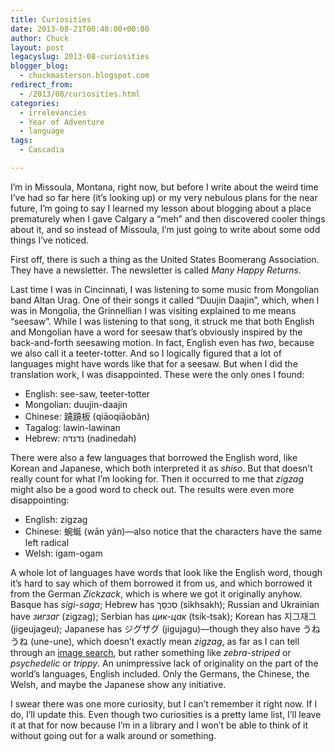 ```yaml
---
title: Curiosities
date: 2013-08-21T00:48:00+00:00
author: Chuck
layout: post
legacyslug: 2013-08-curiosities
blogger_blog:
  - chuckmasterson.blogspot.com
redirect_from:
  - /2013/08/curiosities.html
categories:
  - irrelevancies
  - Year of Adventure
  - language
tags:
  - Cascadia

---
```


I’m in Missoula, Montana, right now, but before I write about the weird
time I’ve had so far here (it’s looking up) or my very nebulous
plans for the near future, I’m going to say I learned my lesson about
blogging about a place prematurely when I gave Calgary a “meh” and
then discovered cooler things about it, and so instead of Missoula, I’m
just going to write about some odd things I’ve noticed.


First off, there is such a thing as the United States Boomerang Association.
They have a newsletter. The newsletter is called *Many Happy Returns*.


Last time I was in Cincinnati, I was listening to some music from Mongolian
band Altan Urag. One of their songs it called “Duujin Daajin”,
which, when I was in Mongolia, the Grinnellian I was visiting explained to me
means “seesaw”. While I was listening to that song, it struck me
that both English and Mongolian have a word for seesaw that’s obviously
inspired by the back-and-forth seesawing motion. In fact, English even has
*two*, because we also call it a teeter-totter. And so I logically figured that
a lot of languages might have words like that for a seesaw. But when I did the
translation work, I was disappointed. These were the only ones I found:

* English: see-saw, teeter-totter
* Mongolian: duujin-daajin
* Chinese: 蹺蹺板 (qiāoqiāobǎn)
* Tagalog: lawin-lawinan
* Hebrew: נדנדה (nadinedah)

There were also a few languages that borrowed the English word, like Korean and
Japanese, which both interpreted it as *shiso*. But that doesn’t really
count for what I’m looking for. Then it occurred to me that
*zigzag* might also be a good word to check out. The results were even
more disappointing:

* English: zigzag
* Chinese: 蜿蜒 (wān yán)—also notice that the characters have the same
  left radical
* Welsh: igam-ogam

A whole lot of languages have words that look like the English word, though
it’s hard to say which of them borrowed it from us, and which borrowed it
from the German *Zickzack*, which is where we got it originally anyhow. Basque
has *sigi-saga*; Hebrew has סִכסָך (sikhsakh); Russian and Ukrainian have
*зигзаг* (zigzag); Serbian has *цик-цак* (tsik-tsak); Korean has 지그재그
(jigeujageu); Japanese has ジグザグ (jigujagu)—though they also
have うねうね (une-une), which doesn’t exactly mean *zigzag*, as far
as I can tell through an [image
search][zz],
but rather something like *zebra-striped* or *psychedelic* or
*trippy*. An unimpressive lack of originality on the part of the world’s
languages, English included. Only the Germans, the Chinese, the Welsh, and
maybe the Japanese show any initiative.

I swear there was one more curiosity, but I can’t remember it right
now. If I do, I’ll update this. Even though two curiosities is a pretty
lame list, I’ll leave it at that for now because I’m in a library
and I won’t be able to think of it without going out for a walk around or
something.  

[zz]: https://www.google.com/search?q=%E3%81%86%E3%81%AD%E3%81%86%E3%81%AD&rlz=1C1GGGE_enUS428US550&um=1&ie=UTF-8&hl=en&tbm=isch&source=og&sa=N&tab=wi&ei=UxMUUqmYLOfziQLVyYCwBw&biw=1689&bih=838&sei=WBMUUpwpyIqIAs6AgbgB
